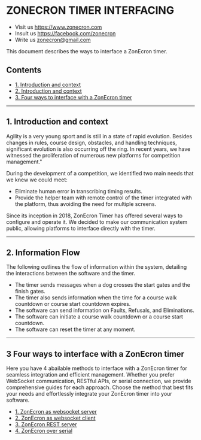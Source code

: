 # ZONECRON TIMER INTERFACING

 - Visit us https://www.zonecron.com
 - Insult us https://facebook.com/zonecron
 - Write us zonecron@gmail.com

This document describes the ways to interface a ZonEcron timer.

## Contents
- [1. Introduction and context](#1-Introduction-and-context)
- [2. Introduction and context](#2-Introduction-and-context)
- [3. Four ways to interface with a ZonEcron timer](#3-Four-ways-to-interface-with-a-ZonEcron-timer)


----------------------------------------------------------------------------------------------------

## 1. Introduction and context

Agility is a very young sport and is still in a state of rapid evolution. Besides changes in rules, course design, obstacles, and handling techniques, significant evolution is also occurring off the ring. In recent years, we have witnessed the proliferation of numerous new platforms for competition management."

During the development of a competition, we identified two main needs that we knew we could meet:
- Eliminate human error in transcribing timing results.
- Provide the helper team with remote control of the timer integrated with the platform, thus avoiding the need for multiple screens.

Since its inception in 2018, ZonEcron Timer has offered several ways to configure and operate it. We decided to make our communication system public, allowing platforms to interface directly with the timer.

----------------------------------------------------------------------------------------------------

## 2. Information Flow

The following outlines the flow of information within the system, detailing the interactions between the software and the timer.

- The timer sends messages when a dog crosses the start gates and the finish gates.
- The timer also sends information when the time for a course walk countdown or course start countdown expires.
- The software can send information on Faults, Refusals, and Eliminations.
- The software can initiate a course walk countdown or a course start countdown.
- The software can reset the timer at any moment.
 
----------------------------------------------------------------------------------------------------

## 3 Four ways to interface with a ZonEcron timer

Here you have 4 abailable methods to interface with a ZonEcron timer for seamless integration and efficient management. Whether you prefer WebSocket communication, RESTful APIs, or serial connection, we provide comprehensive guides for each approach. Choose the method that best fits your needs and effortlessly integrate your ZonEcron timer into your software.

- [1. ZonEcron as websocket server](WebsocketServer.md)
- [2. ZonEcron as websocket client](WebsocketClient.md)
- [3. ZonEcron REST server](RESTserver.md)
- [4. ZonEcron over serial](Serial.md)
